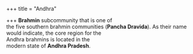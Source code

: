 +++
title = "Andhra"

+++
**Brahmin** subcommunity that is one of  
the five southern brahmin communities (**Pancha Dravida**). As their name  
would indicate, the core region for the  
Andhra brahmins is located in the  
modern state of **Andhra Pradesh**.